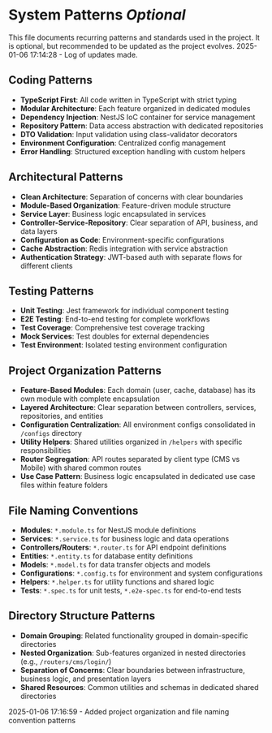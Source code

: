 # System Patterns _Optional_

This file documents recurring patterns and standards used in the project.
It is optional, but recommended to be updated as the project evolves.
2025-01-06 17:14:28 - Log of updates made.

## Coding Patterns

- **TypeScript First**: All code written in TypeScript with strict typing
- **Modular Architecture**: Each feature organized in dedicated modules
- **Dependency Injection**: NestJS IoC container for service management
- **Repository Pattern**: Data access abstraction with dedicated repositories
- **DTO Validation**: Input validation using class-validator decorators
- **Environment Configuration**: Centralized config management
- **Error Handling**: Structured exception handling with custom helpers

## Architectural Patterns

- **Clean Architecture**: Separation of concerns with clear boundaries
- **Module-Based Organization**: Feature-driven module structure
- **Service Layer**: Business logic encapsulated in services
- **Controller-Service-Repository**: Clear separation of API, business, and data layers
- **Configuration as Code**: Environment-specific configurations
- **Cache Abstraction**: Redis integration with service abstraction
- **Authentication Strategy**: JWT-based auth with separate flows for different clients

## Testing Patterns

- **Unit Testing**: Jest framework for individual component testing
- **E2E Testing**: End-to-end testing for complete workflows
- **Test Coverage**: Comprehensive test coverage tracking
- **Mock Services**: Test doubles for external dependencies
- **Test Environment**: Isolated testing environment configuration

## Project Organization Patterns

- **Feature-Based Modules**: Each domain (user, cache, database) has its own module with complete encapsulation
- **Layered Architecture**: Clear separation between controllers, services, repositories, and entities
- **Configuration Centralization**: All environment configs consolidated in `/configs` directory
- **Utility Helpers**: Shared utilities organized in `/helpers` with specific responsibilities
- **Router Segregation**: API routes separated by client type (CMS vs Mobile) with shared common routes
- **Use Case Pattern**: Business logic encapsulated in dedicated use case files within feature folders

## File Naming Conventions

- **Modules**: `*.module.ts` for NestJS module definitions
- **Services**: `*.service.ts` for business logic and data operations
- **Controllers/Routers**: `*.router.ts` for API endpoint definitions
- **Entities**: `*.entity.ts` for database entity definitions
- **Models**: `*.model.ts` for data transfer objects and models
- **Configurations**: `*.config.ts` for environment and system configurations
- **Helpers**: `*.helper.ts` for utility functions and shared logic
- **Tests**: `*.spec.ts` for unit tests, `*.e2e-spec.ts` for end-to-end tests

## Directory Structure Patterns

- **Domain Grouping**: Related functionality grouped in domain-specific directories
- **Nested Organization**: Sub-features organized in nested directories (e.g., `/routers/cms/login/`)
- **Separation of Concerns**: Clear boundaries between infrastructure, business logic, and presentation layers
- **Shared Resources**: Common utilities and schemas in dedicated shared directories

2025-01-06 17:16:59 - Added project organization and file naming convention patterns
